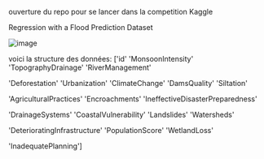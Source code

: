 ouverture du repo pour se lancer dans la competition Kaggle

Regression with a Flood Prediction Dataset

![image](https://github.com/CedricChauvet/Kaggle_Flood_Prediction_Dataset/assets/16280142/07fc3699-a0e9-4dfe-8ce7-f1c77ac910cf)

voici la structure des données:
['id' 'MonsoonIntensity' 'TopographyDrainage' 'RiverManagement'

 'Deforestation' 'Urbanization' 'ClimateChange' 'DamsQuality' 'Siltation'
 
 'AgriculturalPractices' 'Encroachments' 'IneffectiveDisasterPreparedness'
 
 'DrainageSystems' 'CoastalVulnerability' 'Landslides' 'Watersheds'
 
 'DeterioratingInfrastructure' 'PopulationScore' 'WetlandLoss'
 
 'InadequatePlanning']
